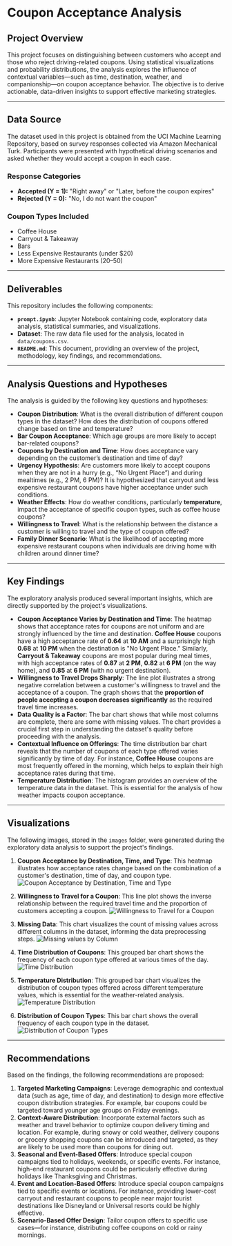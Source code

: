 # Coupon Acceptance Analysis

## Project Overview

This project focuses on distinguishing between customers who accept and those who reject driving-related coupons. Using statistical visualizations and probability distributions, the analysis explores the influence of contextual variables—such as time, destination, weather, and companionship—on coupon acceptance behavior. The objective is to derive actionable, data-driven insights to support effective marketing strategies.

---

## Data Source

The dataset used in this project is obtained from the UCI Machine Learning Repository, based on survey responses collected via Amazon Mechanical Turk. Participants were presented with hypothetical driving scenarios and asked whether they would accept a coupon in each case.

### Response Categories

- **Accepted (Y = 1):** "Right away" or "Later, before the coupon expires"
- **Rejected (Y = 0):** "No, I do not want the coupon"

### Coupon Types Included

- Coffee House
- Carryout & Takeaway
- Bars
- Less Expensive Restaurants (under $20)
- More Expensive Restaurants ($20–$50)

---

## Deliverables

This repository includes the following components:

- **`prompt.ipynb`**: Jupyter Notebook containing code, exploratory data analysis, statistical summaries, and visualizations.
- **Dataset**: The raw data file used for the analysis, located in `data/coupons.csv`.
- **`README.md`**: This document, providing an overview of the project, methodology, key findings, and recommendations.

---

## Analysis Questions and Hypotheses

The analysis is guided by the following key questions and hypotheses:

- **Coupon Distribution**: What is the overall distribution of different coupon types in the dataset? How does the distribution of coupons offered change based on time and temperature?
- **Bar Coupon Acceptance**: Which age groups are more likely to accept bar-related coupons?
- **Coupons by Destination and Time**: How does acceptance vary depending on the customer’s destination and time of day?
- **Urgency Hypothesis**: Are customers more likely to accept coupons when they are not in a hurry (e.g., “No Urgent Place”) and during mealtimes (e.g., 2 PM, 6 PM)? It is hypothesized that carryout and less expensive restaurant coupons have higher acceptance under such conditions.
- **Weather Effects**: How do weather conditions, particularly **temperature**, impact the acceptance of specific coupon types, such as coffee house coupons?
- **Willingness to Travel**: What is the relationship between the distance a customer is willing to travel and the type of coupon offered?
- **Family Dinner Scenario**: What is the likelihood of accepting more expensive restaurant coupons when individuals are driving home with children around dinner time?

---

## Key Findings

The exploratory analysis produced several important insights, which are directly supported by the project's visualizations.

- **Coupon Acceptance Varies by Destination and Time**: The heatmap shows that acceptance rates for coupons are not uniform and are strongly influenced by the time and destination. **Coffee House** coupons have a high acceptance rate of **0.64** at **10 AM** and a surprisingly high **0.68** at **10 PM** when the destination is "No Urgent Place." Similarly, **Carryout & Takeaway** coupons are most popular during meal times, with high acceptance rates of **0.87** at **2 PM**, **0.82** at **6 PM** (on the way home), and **0.85** at **6 PM** (with no urgent destination).
- **Willingness to Travel Drops Sharply**: The line plot illustrates a strong negative correlation between a customer's willingness to travel and the acceptance of a coupon. The graph shows that the **proportion of people accepting a coupon decreases significantly** as the required travel time increases.
- **Data Quality is a Factor**: The bar chart shows that while most columns are complete, there are some with missing values. The chart provides a crucial first step in understanding the dataset's quality before proceeding with the analysis.
- **Contextual Influence on Offerings**: The time distribution bar chart reveals that the number of coupons of each type offered varies significantly by time of day. For instance, **Coffee House** coupons are most frequently offered in the morning, which helps to explain their high acceptance rates during that time.
- **Temperature Distribution**: The histogram provides an overview of the temperature data in the dataset. This is essential for the analysis of how weather impacts coupon acceptance.

---

## Visualizations

The following images, stored in the `images` folder, were generated during the exploratory data analysis to support the project's findings.

1.  **Coupon Acceptance by Destination, Time, and Type**: This heatmap illustrates how acceptance rates change based on the combination of a customer's destination, time of day, and coupon type.
    ![Coupon Acceptance by Destination, Time and Type](images/coupon_acceptance_by_dest_time.png)

2.  **Willingness to Travel for a Coupon**: This line plot shows the inverse relationship between the required travel time and the proportion of customers accepting a coupon.
    ![Willingness to Travel for a Coupon](images/travel_threshold_coupon.png)

3.  **Missing Data**: This chart visualizes the count of missing values across different columns in the dataset, informing the data preprocessing steps.
    ![Missing values by Column](images/missing_plot.png)

4.  **Time Distribution of Coupons**: This grouped bar chart shows the frequency of each coupon type offered at various times of the day.
    ![Time Distribution](images/time_coupon_given.png)

5.  **Temperature Distribution**: This grouped bar chart visualizes the distribution of coupon types offered across different temperature values, which is essential for the weather-related analysis.
    ![Temperature Distribution](images/temp_coupon_given.png)

6.  **Distribution of Coupon Types**: This bar chart shows the overall frequency of each coupon type in the dataset.
    ![Distribution of Coupon Types](images/distribution_of_coupon_types.png)

---

## Recommendations

Based on the findings, the following recommendations are proposed:

1.  **Targeted Marketing Campaigns**: Leverage demographic and contextual data (such as age, time of day, and destination) to design more effective coupon distribution strategies. For example, bar coupons could be targeted toward younger age groups on Friday evenings.
2.  **Context-Aware Distribution**: Incorporate external factors such as weather and travel behavior to optimize coupon delivery timing and location. For example, during snowy or cold weather, delivery coupons or grocery shopping coupons can be introduced and targeted, as they are likely to be used more than coupons for dining out.
3.  **Seasonal and Event-Based Offers**: Introduce special coupon campaigns tied to holidays, weekends, or specific events. For instance, high-end restaurant coupons could be particularly effective during holidays like Thanksgiving and Christmas.
4.  **Event and Location-Based Offers**: Introduce special coupon campaigns tied to specific events or locations. For instance, providing lower-cost carryout and restaurant coupons to people near major tourist destinations like Disneyland or Universal resorts could be highly effective.
5.  **Scenario-Based Offer Design**: Tailor coupon offers to specific use cases—for instance, distributing coffee coupons on cold or rainy mornings.
